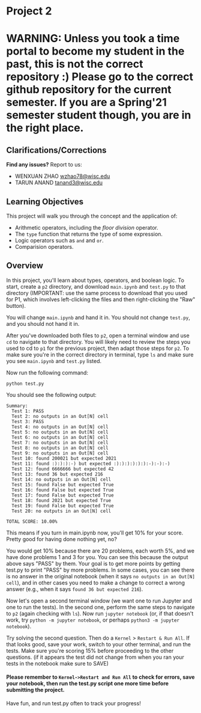 # Project 2

# WARNING: Unless you took a time portal to become my student in the past, this is not the correct repository :) Please go to the correct github repository for the current semester. If you are a Spring'21 semester student though, you are in the right place.

## Clarifications/Corrections

**Find any issues?** Report to us:

- WENXUAN ZHAO <wzhao78@wisc.edu>
- TARUN ANAND <tanand3@wisc.edu>

## Learning Objectives

This project will walk you through the concept and the application of:
- Arithmetic operators, including the *floor division* operator.
- The `type` function that returns the type of some expression.
- Logic operators such as `and` and `or`.
- Comparision operators.

## Overview

In this project, you'll learn about types, operators, and boolean
logic.  To start, create a `p2` directory, and download `main.ipynb`
and `test.py` to that directory (IMPORTANT: use the same process to
download that you used for P1, which involves left-clicking the files
and then right-clicking the "Raw" button).

You will change `main.ipynb` and hand it in. You should not change
`test.py`, and you should not hand it in.

After you've downloaded both files to `p2`, open a terminal window and
use `cd` to navigate to that directory. You will likely need to
review the steps you used to cd to `p1` for the previous project, then
adapt those steps for `p2`. To make sure you're in the correct
directory in terminal, type `ls` and make sure you see `main.ipynb`
and `test.py` listed.

Now run the following command:

```
python test.py
```

You should see the following output:

```
Summary:
  Test 1: PASS
  Test 2: no outputs in an Out[N] cell
  Test 3: PASS
  Test 4: no outputs in an Out[N] cell
  Test 5: no outputs in an Out[N] cell
  Test 6: no outputs in an Out[N] cell
  Test 7: no outputs in an Out[N] cell
  Test 8: no outputs in an Out[N] cell
  Test 9: no outputs in an Out[N] cell
  Test 10: found 200021 but expected 2021
  Test 11: found :):):):-) but expected :):):):):):):-):-):-)
  Test 12: found 6666666 but expected 42
  Test 13: found 36 but expected 216
  Test 14: no outputs in an Out[N] cell
  Test 15: found False but expected True
  Test 16: found False but expected True
  Test 17: found False but expected True
  Test 18: found 2021 but expected True
  Test 19: found False but expected True
  Test 20: no outputs in an Out[N] cell

TOTAL SCORE: 10.00%

```

This means if you turn in main.ipynb now, you'll get 10% for your score.
Pretty good for having done nothing yet, no?

You would get 10% because there are 20 problems, each worth 5%, and we
have done problems 1 and 3 for you.  You can see this because the
output above says "PASS" by them.  Your goal is to get more points by
getting test.py to print "PASS" by more problems.  In some cases, you
can see there is no answer in the original notebook (when it says `no
outputs in an Out[N] cell`), and in other cases you need to make a
change to correct a wrong answer (e.g., when it says `found 36 but
expected 216`).

Now let's open a second terminal window (we want one to run Jupyter
and one to run the tests).  In the second one, perform the same steps
to navigate to `p2` (again checking with `ls`).  Now run `jupyter
notebook` (or, if that doesn't work, try `python -m jupyter
notebook`, or perhaps `python3 -m jupyter notebook`).

Try solving the second question.  Then do a `Kernel` > `Restart & Run
All`.  If that looks good, save your work, switch to your other
terminal, and run the tests.  Make sure you're scoring 15% before
proceeding to the other questions. (if it appears the test did not change from when you ran your tests in the notebook make sure to SAVE)

#### Please remember to `Kernel->Restart and Run All` to check for errors, save your notebook, then run the test.py script one more time before submitting the project.

Have fun, and run test.py often to track your progress!
